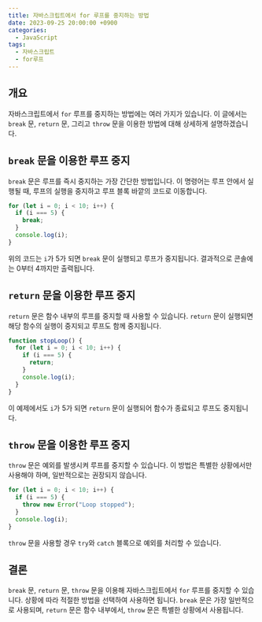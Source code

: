 ```yaml
---
title: 자바스크립트에서 for 루프를 중지하는 방법
date: 2023-09-25 20:00:00 +0900
categories:
  - JavaScript
tags:
  - 자바스크립트
  - for루프
---
```


## 개요
자바스크립트에서 `for` 루프를 중지하는 방법에는 여러 가지가 있습니다. 이 글에서는 `break` 문, `return` 문, 그리고 `throw` 문을 이용한 방법에 대해 상세하게 설명하겠습니다.

## `break` 문을 이용한 루프 중지
`break` 문은 루프를 즉시 중지하는 가장 간단한 방법입니다. 이 명령어는 루프 안에서 실행될 때, 루프의 실행을 중지하고 루프 블록 바깥의 코드로 이동합니다.

```javascript
for (let i = 0; i < 10; i++) {
  if (i === 5) {
    break;
  }
  console.log(i);
}
```

위의 코드는 `i`가 5가 되면 `break` 문이 실행되고 루프가 중지됩니다. 결과적으로 콘솔에는 0부터 4까지만 출력됩니다.

## `return` 문을 이용한 루프 중지
`return` 문은 함수 내부의 루프를 중지할 때 사용할 수 있습니다. `return` 문이 실행되면 해당 함수의 실행이 중지되고 루프도 함께 중지됩니다.

```javascript
function stopLoop() {
  for (let i = 0; i < 10; i++) {
    if (i === 5) {
      return;
    }
    console.log(i);
  }
}
```

이 예제에서도 `i`가 5가 되면 `return` 문이 실행되어 함수가 종료되고 루프도 중지됩니다.

## `throw` 문을 이용한 루프 중지
`throw` 문은 예외를 발생시켜 루프를 중지할 수 있습니다. 이 방법은 특별한 상황에서만 사용해야 하며, 일반적으로는 권장되지 않습니다.

```javascript
for (let i = 0; i < 10; i++) {
  if (i === 5) {
    throw new Error("Loop stopped");
  }
  console.log(i);
}
```

`throw` 문을 사용할 경우 `try`와 `catch` 블록으로 예외를 처리할 수 있습니다.

## 결론
`break` 문, `return` 문, `throw` 문을 이용해 자바스크립트에서 `for` 루프를 중지할 수 있습니다. 상황에 따라 적절한 방법을 선택하여 사용하면 됩니다. `break` 문은 가장 일반적으로 사용되며, `return` 문은 함수 내부에서, `throw` 문은 특별한 상황에서 사용됩니다.